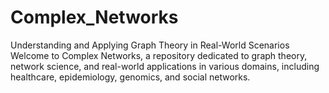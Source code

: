 # Complex_Networks
Understanding and Applying Graph Theory in Real-World Scenarios Welcome to Complex Networks, a repository dedicated to graph theory, network science, and real-world applications in various domains, including healthcare, epidemiology, genomics, and social networks.

